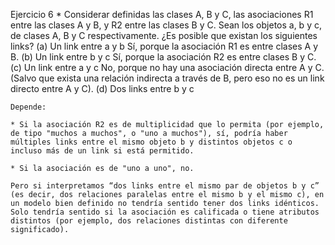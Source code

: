 Ejercicio 6 *
Considerar definidas las clases A, B y C, las asociaciones R1 entre las clases A y B, y R2 entre las clases B y C. Sean los objetos a, b y c, de clases A, B y C respectivamente. ¿Es posible que existan los siguientes links?
(a) Un link entre a y b
    Sí, porque la asociación R1 es entre clases A y B.
(b) Un link entre b y c
    Sí, porque la asociación R2 es entre clases B y C.
(c) Un link entre a y c
    No, porque no hay una asociación directa entre A y C.
    (Salvo que exista una relación indirecta a través de B, pero eso no es un link directo entre A y C).
(d) Dos links entre b y c
    
    Depende:

    * Si la asociación R2 es de multiplicidad que lo permita (por ejemplo, de tipo "muchos a muchos", o "uno a muchos"), sí, podría haber múltiples links entre el mismo objeto b y distintos objetos c o incluso más de un link si está permitido.

    * Si la asociación es de "uno a uno", no.

    Pero si interpretamos “dos links entre el mismo par de objetos b y c” (es decir, dos relaciones paralelas entre el mismo b y el mismo c), en un modelo bien definido no tendría sentido tener dos links idénticos. Solo tendría sentido si la asociación es calificada o tiene atributos distintos (por ejemplo, dos relaciones distintas con diferente significado).